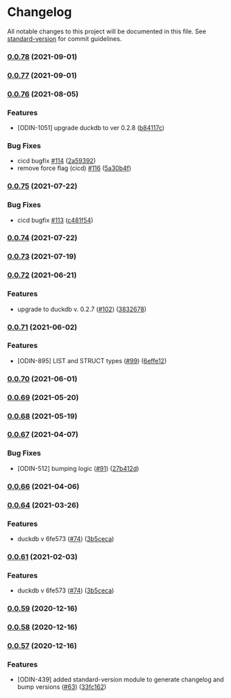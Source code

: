 # Changelog

All notable changes to this project will be documented in this file. See [standard-version](https://github.com/conventional-changelog/standard-version) for commit guidelines.

### [0.0.78](https://github.com/deepcrawl/node-duckdb/compare/v0.0.77...v0.0.78) (2021-09-01)

### [0.0.77](https://github.com/deepcrawl/node-duckdb/compare/v0.0.76...v0.0.77) (2021-09-01)

### [0.0.76](https://github.com/deepcrawl/node-duckdb/compare/v0.0.75...v0.0.76) (2021-08-05)


### Features

* [ODIN-1051] upgrade duckdb to ver 0.2.8 ([b84117c](https://github.com/deepcrawl/node-duckdb/commit/b84117c3f02e25fd3c7783402bfcec92e57958b4))


### Bug Fixes

* cicd bugfix [#114](https://github.com/deepcrawl/node-duckdb/issues/114) ([2a59392](https://github.com/deepcrawl/node-duckdb/commit/2a593924c3730df0bc4757072415af1bb995d369))
* remove force flag (cicd) [#116](https://github.com/deepcrawl/node-duckdb/issues/116) ([5a30b4f](https://github.com/deepcrawl/node-duckdb/commit/5a30b4feb45963c11d1a8b6b9b74005999273d99))

### [0.0.75](https://github.com/deepcrawl/node-duckdb/compare/v0.0.74...v0.0.75) (2021-07-22)


### Bug Fixes

* cicd bugfix [#113](https://github.com/deepcrawl/node-duckdb/issues/113) ([c481f54](https://github.com/deepcrawl/node-duckdb/commit/c481f54bc6be24ec46ea7e147664de46cb655998))

### [0.0.74](https://github.com/deepcrawl/node-duckdb/compare/v0.0.73...v0.0.74) (2021-07-22)

### [0.0.73](https://github.com/deepcrawl/node-duckdb/compare/v0.0.72...v0.0.73) (2021-07-19)

### [0.0.72](https://github.com/deepcrawl/node-duckdb/compare/v0.0.71...v0.0.72) (2021-06-21)


### Features

* upgrade to duckdb v. 0.2.7 ([#102](https://github.com/deepcrawl/node-duckdb/issues/102)) ([3832678](https://github.com/deepcrawl/node-duckdb/commit/38326781d75fb125da2a7f417903ac83148c991e))

### [0.0.71](https://github.com/deepcrawl/node-duckdb/compare/v0.0.70...v0.0.71) (2021-06-02)


### Features

* [ODIN-895] LIST and STRUCT types ([#99](https://github.com/deepcrawl/node-duckdb/issues/99)) ([6effe12](https://github.com/deepcrawl/node-duckdb/commit/6effe12e997298906bd6c176697b3dd29541cf69))

### [0.0.70](https://github.com/deepcrawl/node-duckdb/compare/v0.0.69...v0.0.70) (2021-06-01)

### [0.0.69](https://github.com/deepcrawl/node-duckdb/compare/v0.0.68...v0.0.69) (2021-05-20)

### [0.0.68](https://github.com/deepcrawl/node-duckdb/compare/v0.0.67...v0.0.68) (2021-05-19)

### [0.0.67](https://github.com/deepcrawl/node-duckdb/compare/v0.0.66...v0.0.67) (2021-04-07)


### Bug Fixes

* [ODIN-512] bumping logic ([#91](https://github.com/deepcrawl/node-duckdb/issues/91)) ([27b412d](https://github.com/deepcrawl/node-duckdb/commit/27b412d1967834f549261443bfd474a8d49297af))

### [0.0.66](https://github.com/deepcrawl/node-duckdb/compare/v0.0.64...v0.0.66) (2021-04-06)

### [0.0.64](https://github.com/deepcrawl/node-duckdb/compare/v0.0.61...v0.0.64) (2021-03-26)


### Features

* duckdb v  6fe573 ([#74](https://github.com/deepcrawl/node-duckdb/issues/74)) ([3b5ceca](https://github.com/deepcrawl/node-duckdb/commit/3b5cecad3fc5b692ca13c35cb4b76d5440604810))

### [0.0.61](https://github.com/deepcrawl/node-duckdb/compare/v0.0.59...v0.0.61) (2021-02-03)


### Features

* duckdb v  6fe573 ([#74](https://github.com/deepcrawl/node-duckdb/issues/74)) ([3b5ceca](https://github.com/deepcrawl/node-duckdb/commit/3b5cecad3fc5b692ca13c35cb4b76d5440604810))

### [0.0.59](https://github.com/deepcrawl/node-duckdb/compare/v0.0.58...v0.0.59) (2020-12-16)

### [0.0.58](https://github.com/deepcrawl/node-duckdb/compare/v0.0.57...v0.0.58) (2020-12-16)

### [0.0.57](https://github.com/deepcrawl/node-duckdb/compare/v0.0.56...v0.0.57) (2020-12-16)


### Features

* [ODIN-439] added standard-version module to generate changelog and bump versions ([#63](https://github.com/deepcrawl/node-duckdb/issues/63)) ([33fc162](https://github.com/deepcrawl/node-duckdb/commit/33fc1627f1906b500ad671d83770f1b5bc4c96a6))

